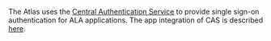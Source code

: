 The Atlas uses the [Central Authentication Service](http://www.jasig.org/cas) to provide single sign-on authentication for ALA applications. The app integration of CAS is described [here](http://code.google.com/p/ala-bie/wiki/Authentication).